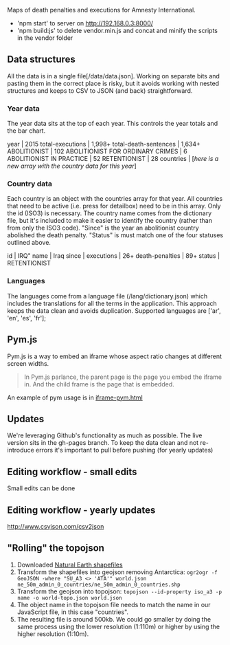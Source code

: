 Maps of death penalties and executions for Amnesty International.

* 'npm start' to server on http://192.168.0.3:8000/
* 'npm build:js' to delete vendor.min.js and concat and minify the scripts in the vendor folder

## Data structures
All the data is in a single file[/data/data.json]. Working on separate bits and pasting them in the correct place is risky, but it avoids working with nested structures and keeps to CSV to JSON (and back) straightforward.

### Year data
The year data sits at the top of each year. This controls the year totals and the bar chart.

year | 2015
total-executions | 1,998+
total-death-sentences | 1,634+
ABOLITIONIST | 102
ABOLITIONIST FOR ORDINARY CRIMES | 6
ABOLITIONIST IN PRACTICE | 52
RETENTIONIST | 28
countries | [_here is a new array with the country data for this year_]

### Country data
Each country is an object with the countries array for that year. All countries that need to be active (i.e. press for detailbox) need to be in this array. Only the id (ISO3) is necessary. The country name comes from the dictionary file, but it's included to make it easier to identify the country (rather than from only the ISO3 code). "Since" is the year an abolitionist country abolished the death penalty. "Status" is must match one of the four statuses outlined above.

id | IRQ"
name | Iraq
since |
executions | 26+
death-penalties | 89+
status | RETENTIONIST

### Languages
The languages come from a language file (/lang/dictionary.json) which includes the translations for all the terms in the application. This approach keeps the data clean and avoids duplication. Supported languages are ['ar', 'en', 'es', 'fr'];

## Pym.js
Pym.js is a way to embed an iframe whose aspect ratio changes at different screen widths.

> In Pym.js parlance, the parent page is the page you embed the iframe in. And the child frame is the page that is embedded.

An example of pym usage is in [iframe-pym.html](/iframe-pym.html)

## Updates
We're leveraging Github's functionality as much as possible. The live version sits in the gh-pages branch. To keep the data clean and not re-introduce errors it's important to pull before pushing (for yearly updates)

## Editing workflow - small edits
Small edits can be done

## Editing workflow - yearly updates
http://www.csvjson.com/csv2json


## "Rolling" the topojson
1. Downloaded [Natural Earth shapefiles](http://www.naturalearthdata.com/downloads/)
2. Transform the shapefiles into geojson removing Antarctica: `ogr2ogr -f GeoJSON -where "SU_A3 <> 'ATA'" world.json ne_50m_admin_0_countries/ne_50m_admin_0_countries.shp`
3. Transform the geojson into topojson: `topojson --id-property iso_a3 -p name -o world-topo.json world.json`
4. The object name in the topojson file needs to match the name in our JavaScript file, in this case "countries".
5. The resulting file is around 500kb. We could go smaller by doing the same process using the lower resolution (1:110m) or higher by using the higher resolution (1:10m).

